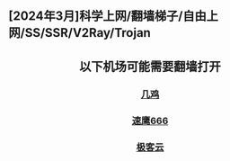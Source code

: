 ## [2024年3月]科学上网/翻墙梯子/自由上网/SS/SSR/V2Ray/Trojan  
<!--
## 梯子 梯子推荐 电脑PC梯子 国内翻墙梯子 欧美日代理梯子  
## 梯子 梯子推荐 科学上网 翻墙 加速器 代理 机场  
-->
## <center> 以下机场可能需要翻墙打开

### <center> [几鸡](https://j03.tbcache.us/waf/HDU12) 

### <center> [速鹰666](https://sy7770.com/auth/register?code=dF7y) 
### <center> [极客云](https://jikeq87.xyz/auth/register?code=DOYt) 
 <!--
### <center> [1UPS.TOP](https://1ups.top/register?aff=156357)
### <center> [FASTLINK](https://v02.fl-aff.com/auth/register?code=A1vi) 
### <center> [奇の旅](https://www.q1travel.cloud/aff.php?aff=5290)
  -->
 
<!--
 ### <center> [奇の旅](https://www.q1travel.cloud/aff.php?aff=5290)
### <center> [1UPS.TOP](https://1ups.top/register?aff=156357)
### [https://mojie.cyou](https://mojie.cyou/#/register?code=bwiAOBZQ
### [https://www.paopao.dog](https://www.paopao.dog/#/register?code=0d4OB2HG
### [https://keko.club](https://keko.club/#/register?code=73xyhM2X
 -->
